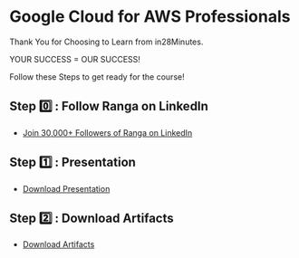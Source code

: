# Google Cloud for AWS Professionals

Thank You for Choosing to Learn from in28Minutes.

YOUR SUCCESS = OUR SUCCESS!

Follow these Steps to get ready for the course!

## Step 0️⃣ : Follow Ranga on LinkedIn

- [Join 30,000+ Followers of Ranga on LinkedIn](https://links.in28minutes.com/lin)

## Step 1️⃣ : Presentation

- [Download Presentation](https://github.com/in28minutes/course-material/raw/main/10-gcp-for-aws-professionals/gcp-for-aws-professionals-presentation.pdf)

## Step 2️⃣ : Download Artifacts

- [Download Artifacts](https://github.com/in28minutes/course-material/raw/main/10-gcp-for-aws-professionals/course-downloads.zip)
